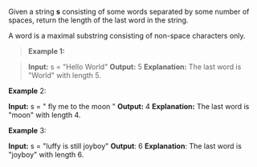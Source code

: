 Given a string **s** consisting of some words separated by some number of spaces, return the length of the last word in the string.

A word is a maximal substring consisting of non-space characters only.

 

>**Example 1:**

>**Input:** s = "Hello World"
**Output:** 5
**Explanation:** The last word is "World" with length 5.

**Example** 2:

**Input:** s = "   fly me   to   the moon  "
**Output:** 4
**Explanation:** The last word is "moon" with length 4.

**Example** 3:

**Input:** s = "luffy is still joyboy"
**Output**: 6
**Explanation**: The last word is "joyboy" with length 6.
